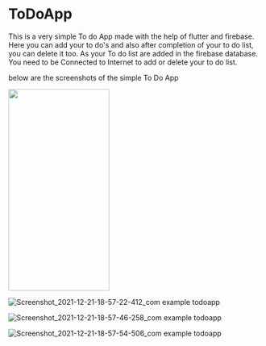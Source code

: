 # ToDoApp

This is a very simple To do App made with the help of flutter and firebase.
Here you can add your to do's and also after completion of your to do list, you can delete it too.
As your To do list are added in the firebase database. You need to be Connected to Internet to add or delete your to do list.

below are the screenshots of the simple To Do App


<img src="https://user-images.githubusercontent.com/52662002/146936185-3feaadca-189d-41de-a4fc-80e50a5df741.jpg" width="200" height="400" />

![Screenshot_2021-12-21-18-57-22-412_com example todoapp](https://user-images.githubusercontent.com/52662002/146936185-3feaadca-189d-41de-a4fc-80e50a5df741.jpg)

![Screenshot_2021-12-21-18-57-46-258_com example todoapp](https://user-images.githubusercontent.com/52662002/146936224-d085196f-1bbb-4f4e-8a6b-35d6cb3d5138.jpg)

![Screenshot_2021-12-21-18-57-54-506_com example todoapp](https://user-images.githubusercontent.com/52662002/146936242-60759940-4aef-463d-a1fe-37e462c52c1f.jpg)




